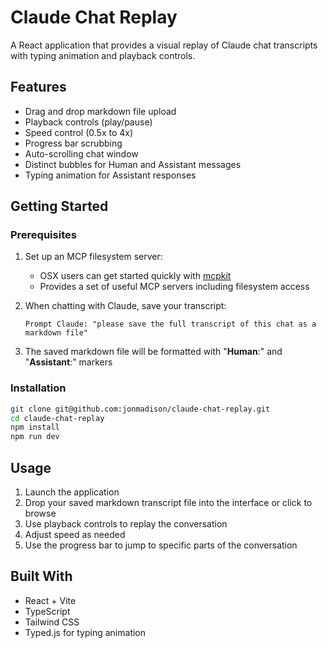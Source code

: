 # Claude Chat Replay

A React application that provides a visual replay of Claude chat transcripts with typing animation and playback controls.

## Features

- Drag and drop markdown file upload
- Playback controls (play/pause)
- Speed control (0.5x to 4x)
- Progress bar scrubbing
- Auto-scrolling chat window
- Distinct bubbles for Human and Assistant messages
- Typing animation for Assistant responses

## Getting Started

### Prerequisites

1. Set up an MCP filesystem server:
   - OSX users can get started quickly with [mcpkit](https://github.com/jonmadison/mcpkit)
   - Provides a set of useful MCP servers including filesystem access

2. When chatting with Claude, save your transcript:
   ```
   Prompt Claude: "please save the full transcript of this chat as a markdown file"
   ```
3. The saved markdown file will be formatted with "**Human**:" and "**Assistant**:" markers

### Installation

```bash
git clone git@github.com:jonmadison/claude-chat-replay.git
cd claude-chat-replay
npm install
npm run dev
```

## Usage

1. Launch the application
2. Drop your saved markdown transcript file into the interface or click to browse
3. Use playback controls to replay the conversation
4. Adjust speed as needed
5. Use the progress bar to jump to specific parts of the conversation

## Built With

- React + Vite
- TypeScript
- Tailwind CSS
- Typed.js for typing animation